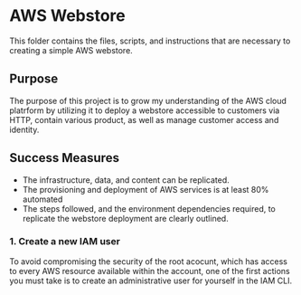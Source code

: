 # AWS Webstore
This folder contains the files, scripts, and instructions that are necessary to creating a simple AWS webstore.

## Purpose
The purpose of this project is to grow my understanding of the AWS cloud platrform by utilizing it to deploy a webstore accessible to customers via HTTP, contain various product, as well as manage customer access and identity.

## Success Measures
- The infrastructure, data, and content can be replicated.
- The provisioning and deployment of AWS services is at least 80% automated 
- The steps followed, and the environment dependencies required, to replicate the webstore deployment are clearly outlined.

### 1. Create a new IAM user

To avoid compromising the security of the root acocunt, which has access to every AWS resource available within the account, one of the first actions you must take is to create an administrative user for yourself in the IAM CLI.


